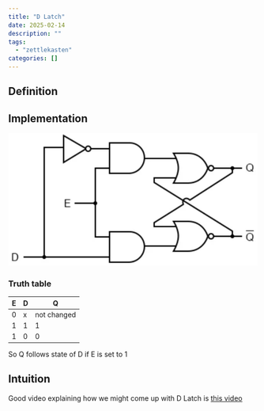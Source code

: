 ```yaml
---
title: "D Latch"
date: 2025-02-14
description: ""
tags: 
  - "zettlekasten"
categories: []
---
```


## Definition

## Implementation

![Pasted image 20221116211748](attachments/Pasted%20image%2020221116211748.png)

### Truth table

|E|D|Q|
|-|-|-|
|0|x|not changed|
|1|1|1|
|1|0|0|

So Q follows state of D if E is set to 1

## Intuition

Good video explaining how we might come up with D Latch is [this video](https://www.youtube.com/watch?v=peCh_859q7Q)
